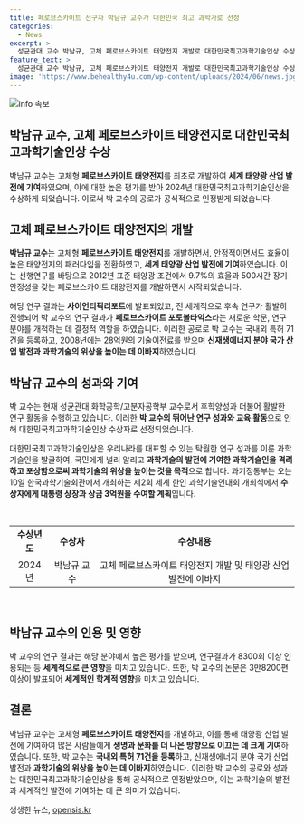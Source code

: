 ```yaml
---
title: 페로브스카이트 선구자 박남규 교수가 대한민국 최고 과학가로 선정
categories:
  - News
excerpt: >
  성균관대 교수 박남규, 고체 페로브스카이트 태양전지 개발로 대한민국최고과학기술인상 수상. 태양광 산업 발전에 이바지한 그의 연구는 세계적으로 활발한 후속연구를 유도하며 새로운 학문을 개척하는 데 결정적 역할. 이 밖에도 국내외 특허 71건 등록하고, 신재생에너지 분야 국가 산업 발전과 과학기술의 위상을 높이는 데 이바지. 이번 대회에서 대통령 상장과 상금 3억원을 수여받을 예정.
feature_text: >
  성균관대 교수 박남규, 고체 페로브스카이트 태양전지 개발로 대한민국최고과학기술인상 수상. 태양광 산업 발전에 이바지한 그의 연구는 세계적으로 활발한 후속연구를 유도하며 새로운 학문을 개척하는 데 결정적 역할. 이 밖에도 국내외 특허 71건 등록하고, 신재생에너지 분야 국가 산업 발전과 과학기술의 위상을 높이는 데 이바지. 이번 대회에서 대통령 상장과 상금 3억원을 수여받을 예정.
image: 'https://www.behealthy4u.com/wp-content/uploads/2024/06/news.jpg'
---
```


<p><img src="https://www.behealthy4u.com/wp-content/uploads/2024/06/news.jpg" alt="info 속보" /></p>

<h2 data-ke-size="size26">박남규 교수, 고체 페로브스카이트 태양전지로 대한민국최고과학기술인상 수상</h2>

<p data-ke-size="size16">박남규 교수는 고체형 <b>페로브스카이트 태양전지</b>를 최초로 개발하여 <b>세계 태양광 산업 발전에 기여</b>하였으며, 이에 대한 높은 평가를 받아 2024년 대한민국최고과학기술인상을 수상하게 되었습니다. 이로써 박 교수의 공로가 공식적으로 인정받게 되었습니다.</p>

<h2 data-ke-size="size24">고체 페로브스카이트 태양전지의 개발</h2>

<p data-ke-size="size16"><b>박남규 교수</b>는 고체형 <b>페로브스카이트 태양전지</b>를 개발하면서, 안정적이면서도 효율이 높은 태양전지의 패러다임을 전환하였고, <b>세계 태양광 산업 발전에 기여</b>하였습니다. 이는 선행연구를 바탕으로 2012년 표준 태양광 조건에서 9.7%의 효율과 500시간 장기안정성을 갖는 페로브스카이트 태양전지를 개발하면서 시작되었습니다.</p>

<p data-ke-size="size16">해당 연구 결과는 <b>사이언티픽리포트</b>에 발표되었고, 전 세계적으로 후속 연구가 활발히 진행되어 박 교수의 연구 결과가 <b>페로브스카이트 포토볼타익스</b>라는 새로운 학문, 연구 분야를 개척하는 데 결정적 역할을 하였습니다. 이러한 공로로 박 교수는 국내외 특허 71건을 등록하고, 2008년에는 28억원의 기술이전료를 받으며 <b>신재생에너지 분야 국가 산업 발전과 과학기술의 위상을 높이는 데 이바지</b>하였습니다.</p>

<h2 data-ke-size="size24">박남규 교수의 성과와 기여</h2>

<p data-ke-size="size16">박 교수는 현재 성균관대 화학공학/고분자공학부 교수로서 후학양성과 더불어 활발한 연구 활동을 수행하고 있습니다. 이러한 <b>박 교수의 뛰어난 연구 성과와 교육 활동</b>으로 인해 대한민국최고과학기술인상 수상자로 선정되었습니다.</p>

<p data-ke-size="size16">대한민국최고과학기술인상은 우리나라를 대표할 수 있는 탁월한 연구 성과를 이룬 과학기술인을 발굴하여, 국민에게 널리 알리고 <b>과학기술의 발전에 기여한 과학기술인을 격려하고 포상함으로써 과학기술의 위상을 높이는 것을 목적</b>으로 합니다. 과기정통부는 오는 10일 한국과학기술회관에서 개최하는 제2회 세계 한인 과학기술인대회 개회식에서 <b>수상자에게 대통령 상장과 상금 3억원을 수여할 계획</b>입니다.</p>

<p data-ke-size="size16">&nbsp;</p>

<table>
    <tbody>
        <tr>
            <td style="text-align: center; height: 17px;"><b>수상년도</b></td>
            <td style="text-align: center; height: 17px;"><b>수상자</b></td>
            <td style="text-align: center; height: 17px;"><b>수상내용</b></td>
        </tr>
        <tr>
            <td style="text-align: center; height: 17px;">2024년</td>
            <td style="text-align: center; height: 17px;">박남규 교수</td>
            <td style="text-align: center; height: 17px;">고체 페로브스카이트 태양전지 개발 및 태양광 산업 발전에 이바지</td>
        </tr>
    </tbody>
</table>

<p data-ke-size="size16">&nbsp;</p>

<h2 data-ke-size="size24">박남규 교수의 인용 및 영향</h2>

<p data-ke-size="size16">박 교수의 연구 결과는 해당 분야에서 높은 평가를 받으며, 연구결과가 8300회 이상 인용되는 등 <b>세계적으로 큰 영향</b>을 미치고 있습니다. 또한, 박 교수의 논문은 3만8200편 이상이 발표되어 <b>세계적인 학계적 영향</b>을 미치고 있습니다.</p>

<h2 data-ke-size="size24">결론</h2>

<p data-ke-size="size16">박남규 교수는 고체형 <b>페로브스카이트 태양전지</b>를 개발하고, 이를 통해 태양광 산업 발전에 기여하여 많은 사람들에게 <b>생명과 문화를 더 나은 방향으로 이끄는 데 크게 기여</b>하였습니다. 또한, 박 교수는 <b>국내외 특허 71건을 등록</b>하고, 신재생에너지 분야 국가 산업 발전과 <b>과학기술의 위상을 높이는 데 이바지</b>하였습니다. 이러한 박 교수의 공로와 성과는 대한민국최고과학기술인상을 통해 공식적으로 인정받았으며, 이는 과학기술의 발전과 세계적인 발전에 기여하는 데 큰 의미가 있습니다.</p>
생생한 뉴스, <a href="https://opensis.kr" rel="dofollow">opensis.kr</a>


